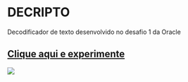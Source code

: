 # DECRIPTO
Decodificador de texto desenvolvido no desafio 1 da Oracle



## [Clique aqui e experimente](https://iscarola.github.io/Decodificador/)

<img src ="https://i.pinimg.com/originals/c8/ea/bd/c8eabdb00ee53095add4e6966c36b278.jpg" />
